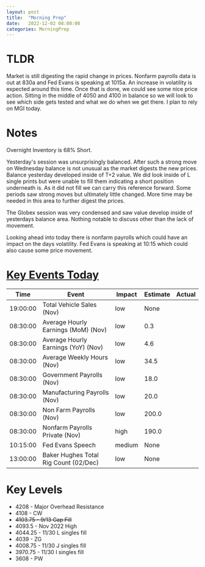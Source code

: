 ```yaml
---
layout: post
title:  "Morning Prep"
date:   2022-12-02 08:00:00
categories: MorningPrep
---
```

# TLDR
Market is still digesting the rapid change in prices. Nonfarm payrolls data is out at 830a and Fed Evans is speaking at 1015a. An increase in volatility is expected around this time. Once that is done, we could see some nice price action. Sitting in the middle of 4050 and 4100 in balance so we will look to see which side gets tested and what we do when we get there. I plan to rely on MGI today. 


# Notes
Overnight Inventory is 68% Short. 

Yesterday's session was unsurprisingly balanced. After such a strong move on Wednesday balance is not unusual as the market digests the new prices. Balance yesterday developed inside of T+2 value. We did look inside of L single prints but were unable to fill them indicating a short position underneath is. As it did not fill we can carry this reference forward. Some periods saw strong moves but ultimately little changed. More time may be needed in this area to further digest the prices. 

The Globex session was very condensed and saw value develop inside of yesterdays balance area. Nothing notable to discuss other than the lack of movement. 

Looking ahead into today there is nonfarm payrolls which could have an impact on the days volatility. Fed Evans is speaking at 10:15 which could also cause some price movement. 

# [Key Events Today](https://tradingeconomics.com/calendar)

| Time | Event | Impact | Estimate | Actual |
| ---- | ----- | ------ | -------- | ------ |
| 19:00:00 | Total Vehicle Sales (Nov) | low | None |  |
| 08:30:00 | Average Hourly Earnings (MoM) (Nov) | low | 0.3 |  |
| 08:30:00 | Average Hourly Earnings (YoY) (Nov) | low | 4.6 |  |
| 08:30:00 | Average Weekly Hours (Nov) | low | 34.5 |  |
| 08:30:00 | Government Payrolls (Nov) | low | 18.0 |  |
| 08:30:00 | Manufacturing Payrolls (Nov) | low | 20.0 |  |
| 08:30:00 | Non Farm Payrolls (Nov) | low | 200.0 |  |
| 08:30:00 | Nonfarm Payrolls Private (Nov) | high | 190.0 |  |
| 10:15:00 | Fed Evans Speech | medium | None |  |
| 13:00:00 | Baker Hughes Total Rig Count (02/Dec) | low | None |  |


# Key Levels
- 4208 - Major Overhead Resistance
- 4108 - CW
- ~~4103.75 - 9/13 Gap Fill~~
- 4093.5 - Nov 2022 High
- 4044.25 - 11/30 L singles fill
- 4039 - ZG
- 4008.75 - 11/30 J singles fill
- 3970.75 - 11/30 I singles fill
- 3608 - PW


​
​
​